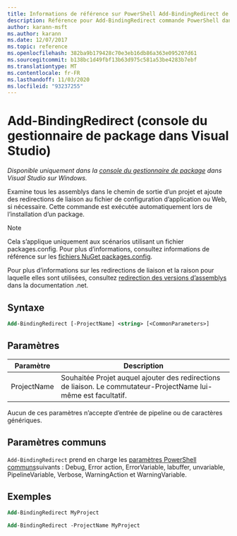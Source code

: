 ```yaml
---
title: Informations de référence sur PowerShell Add-BindingRedirect de NuGet
description: Référence pour Add-BindingRedirect commande PowerShell dans la console du gestionnaire de package NuGet dans Visual Studio.
author: karann-msft
ms.author: karann
ms.date: 12/07/2017
ms.topic: reference
ms.openlocfilehash: 382ba9b179428c70e3eb16db86a363e095207d61
ms.sourcegitcommit: b138bc1d49fbf13b63d975c581a53be4283b7ebf
ms.translationtype: MT
ms.contentlocale: fr-FR
ms.lasthandoff: 11/03/2020
ms.locfileid: "93237255"
---
```

# <a name="add-bindingredirect-package-manager-console-in-visual-studio"></a>Add-BindingRedirect (console du gestionnaire de package dans Visual Studio)

*Disponible uniquement dans la [console du gestionnaire de package](../../consume-packages/install-use-packages-powershell.md) dans Visual Studio sur Windows.*

Examine tous les assemblys dans le chemin de sortie d’un projet et ajoute des redirections de liaison au fichier de configuration d’application ou Web, si nécessaire. Cette commande est exécutée automatiquement lors de l’installation d’un package.

> [!NOTE]
> Cela s’applique uniquement aux scénarios utilisant un fichier packages.config. Pour plus d’informations, consultez informations de référence sur les [fichiers NuGet packages.config](~/reference/packages-config.md).

Pour plus d’informations sur les redirections de liaison et la raison pour laquelle elles sont utilisées, consultez [redirection des versions d’assemblys](/dotnet/framework/configure-apps/redirect-assembly-versions) dans la documentation .net.

## <a name="syntax"></a>Syntaxe

```ps
Add-BindingRedirect [-ProjectName] <string> [<CommonParameters>]
```

## <a name="parameters"></a>Paramètres

| Paramètre | Description |
| --- | --- |
| ProjectName | Souhaitée Projet auquel ajouter des redirections de liaison. Le commutateur-ProjectName lui-même est facultatif. |

Aucun de ces paramètres n’accepte d’entrée de pipeline ou de caractères génériques.

## <a name="common-parameters"></a>Paramètres communs

`Add-BindingRedirect` prend en charge les [paramètres PowerShell communs](/powershell/module/microsoft.powershell.core/about/about_commonparameters)suivants : Debug, Error action, ErrorVariable, labuffer, unvariable, PipelineVariable, Verbose, WarningAction et WarningVariable.

## <a name="examples"></a>Exemples

```ps
Add-BindingRedirect MyProject

Add-BindingRedirect -ProjectName MyProject
```